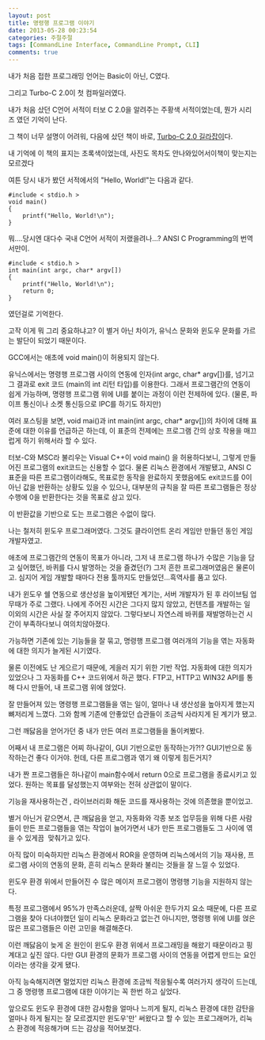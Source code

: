 ```yaml
---
layout: post
title: 명령행 프로그램 이야기
date: 2013-05-28 00:23:54
categories: 주절주절
tags: [CommandLine Interface, CommandLine Prompt, CLI]
comments: true
---
```


내가 처음 접한 프로그래밍 언어는 Basic이 아닌, C였다.

그리고 Turbo-C 2.0이 첫 컴파일러였다.

내가 처음 샀던 C언어 서적이 터보 C 2.0을 알려주는 주황색 서적이었는데, 뭔가 시리즈 였던 기억이 난다.

그 책이 너무 설명이 어려워, 다음에 샀던 책이 바로, [Turbo-C 2.0 길라잡이](http://books.google.co.kr/books/about/%ED%84%B0%EB%B3%B4_C_2_0_%EA%B8%B8%EB%9D%BC%EC%9E%A1%EC%9D%B4_S_W%ED%8F%AC%ED%95%A8.html?id=9MZ3MgAACAAJ&redir_esc=y)다.

내 기억에 이 책의 표지는 초록색이었는데, 사진도 목차도 안나와있어서이책이 맞는지는 모르겠다


여튼 당시 내가 봤던 서적에서의 "Hello, World!"는 다음과 같다.

	#include < stdio.h >
	void main()
	{
	    printf("Hello, World!\n");
	}


뭐....당시엔 대다수 국내 C언어 서적이 저랬을려나...?
ANSI C Programming의 번역서만이.

	#include < stdio.h >
	int main(int argc, char* argv[])
	{
	    printf("Hello, World!\n");
	    return 0;
	}
	
였던걸로 기억한다.

고작 이게 뭐 그리 중요하냐고?
이 별거 아닌 차이가, 유닉스 문화와 윈도우 문화를 가르는 발단이 되었기 때문이다.

GCC에서는 애초에 void main()이 허용되지 않는다.

유닉스에서는 명령행 프로그램 사이의 연동에 인자(int argc, char* argv[])를, 넘기고 그 결과로 exit 코드 (main의 int 리턴 타입)를 이용한다.
그래서 프로그램간의 연동이 쉽게 가능하며, 명령행 프로그램 위에 UI를 붙이는 과정이 이런 전제하에 있다. (물론, 파이프 통신이나 소켓 통신등으로 IPC를 하기도 하지만)


여러 포스팅을 보면, void mai()과 int main(int argc, char* argv[])의 차이에 대해 표준에 대한 이유를 언급하곤 하는데, 이 표준의 전제에는 프로그램 간의 상호 작용을 매끄럽게 하기 위해서라 할 수 있다.

터보-C와 MSC라 불리우는 Visual C++이 void main() 을 허용하다보니, 그렇게 만들어진 프로그램의 exit코드는 신용할 수 없다.
물론 리눅스 환경에서 개발됐고, ANSI C 표준을 따른 프로그램이라해도, 목표로한 동작을 완료하지 못했음에도 exit코드를 0이 아닌 값을 반환하는 상황도 있을 수 있으나, 대부분의 규칙을 잘 따른 프로그램들은 정상 수행에 0을 반환한다는 것을 목표로 삼고 있다.

이 반환값을 기반으로 도는 프로그램은 수없이 많다.

나는 철저히 윈도우 프로그래머였다. 그것도 클라이언트 온리 게임만 만들던 동인 게임 개발자였고.

애초에 프로그램간의 연동이 목표가 아니라, 그저 내 프로그램 하나가 수많은 기능을 담고 싶어했던, 바퀴를 다시 발명하는 것을 즐겼던(?) 그저 흔한 프로그래머였음은 물론이고. 심지어 게임 개발할 때마다 전용 툴까지도 만들었던...흑역사를 품고 있다.

내가 윈도우 쉘 연동으로 생산성을 높이게됐던 계기는, 서버 개발자가 된 후 라이브팀 업무때가 주로 그랬다. 나에게 주어진 시간은 그다지 많지 않았고, 컨텐츠를 개발하는 일 이외의 시간은 사실 잘 주어지지 않았다. 그렇다보니 자연스레 바퀴를 재발명하는건 시간이 부족하다보니 여의치않아졌다.

가능하면 기존에 있는 기능들을 잘 묶고, 명령행 프로그램 여러개의 기능을 엮는 자동화에 대한 의지가 늘게된 시기였다. 

물론 이전에도 난 게으르기 때문에, 게을러 지기 위한 기반 작업. 자동화에 대한 의지가 있었으나 그 자동화를 C++ 코드위에서 하곤 했다. FTP고, HTTP고 WIN32 API를 통해 다시 만들어, 내 프로그램 위에 얹었다.

잘 만들어져 있는 명령행 프로그램들을 엮는 일이, 얼마나 내 생산성을 높아지게 했는지 뼈저리게 느꼈다.
그와 함께 기존에 안좋았던 습관들이 조금씩 사라지게 된 계기가 됐고.

그런 깨닳음을 얻어가던 중 내가 만든 여러 프로그램들을 돌이켜봤다.


어째서 내 프로그램은 어찌 하나같이, GUI 기반으로만 동작하는가?!?
GUI기반으로 동작하는건 좋다 이거야. 헌데, 다른 프로그램과 엮기 왜 이렇게 힘든거지?

내가 짠 프로그램들은 하나같이 main함수에서 return 0으로 프로그램을 종료시키고 있었다.
원하는 목표를 달성했는지 여부와는 전혀 상관없이 말이다.

기능을 재사용하는건 , 라이브러리화 해둔 코드를 재사용하는 것에 의존했을 뿐이었고.



별거 아닌거 같으면서, 큰 깨닳음을 얻고, 자동화와 각종 보조 업무등을 위해 다른 사람들이 만든 프로그램들을 엮는 작업이 늘어가면서 내가 만든 프로그램들도 그 사이에 엮을 수 있게끔  맞춰가고 있다.


아직 많이 미숙하지만 리눅스 환경에서 ROR을 운영하며 리눅스에서의 기능 재사용, 프로그램 사이의 연동의 문화, 흔히 리눅스 문화라 불리는 것들을 잘 느낄 수 있었다. 

윈도우 환경 위에서 만들어진 수 많은 메이저 프로그램이 명령행 기능을 지원하지 않는다. 

특정 프로그램에서 95%가 만족스러운데, 살짝 아쉬운 한두가지 요소 때문에, 다른 프로그램을 찾아 다녀야했던 일이 리눅스 문화라고 없는건 아니지만, 명령행 위에 UI를 얹은 많은 프로그램들은 이런 고민을 해결해준다.


이런 깨닳음이 늦게 온 원인이 윈도우 환경 위에서 프로그래밍을 해왔기 때문이라고 핑계대고 싶진 않다.
다만 GUI 환경의 문화가 프로그램 사이의 연동을 어렵게 만드는 요인이라는 생각을 갖게 됐다.

아직 능숙해지려면 멀었지만 리눅스 환경에 조금씩 적응될수록 여러가지 생각이 드는데, 그 중 명령행 프로그램에 대한 이야기는 꼭 한번 하고 싶었다.

앞으로도 윈도우 환경에 대한 감사함을 얼마나 느끼게 될지, 리눅스 환경에 대한 감탄을 얼마나 하게 될지는 잘 모르겠지만 윈도우'만' 써왔다고 할 수 있는 프로그래머가, 리눅스 환경에 적응해가며 드는 감상을 적어보겠다. 